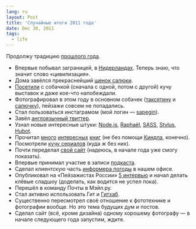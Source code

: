 ```yaml
---
lang: ru
layout: Post
title: 'Случайные итоги 2011 года'
date: Dec 30, 2011
tags:
  - life
---
```


Продолжу традицию [прошлого года](/blog/4922 "Важные и неважные факты 2010 года").

- Впервые побывал заграницей, в [Нидерландах](http://morning.photos/travel/netherlands "Нидерланды, август-сентябрь 2011"). Теперь знаю, что значит слово «цивилизация».
- Дома завёлся прекраснейший [щенок салюки](http://morning.photos/albums/saluki "Салюки Цири").
- [Посетили](http://foto.mail.ru/mail/artem-sapegin/) с собачкой (сначала с одной, потом с другой) кучу выставок и даже кое-что напобеждали.
- Фотографировал в этом году в основном собачек ([таксятину](http://morning.photos/albums/dachshund) и [салючку](http://morning.photos/albums/saluki)), пейзажи совсем не попадались.
- Стал пользоваться инстаграмом (мой логин — [sapegin](https://www.instagram.com/sapegin/)).
- Завёл [англоязычный твиттер](https://twitter.com/iamsapegin).
- Узнал новые интересные штуки: [Node.js](http://nodejs.org/), [Raphaël](http://raphaeljs.com/), [SASS](http://sass-lang.com/), [Stylus](http://learnboost.github.com/stylus/), [Hubot](http://hubot.github.com/).
- Прочитал [много](http://bibla.ru/sapegin/read/) [интересных](/blog/tags/books) [книг](http://birdwatcher.ru/reading/) (не без помощи [Киндла](http://morning.photos/albums/dachshund/photos/1142/), конечно).
- Посмотрели [кучу сериалов](http://myshows.ru/sapegin) (куда ж без них).
- Почти переделал [свой сайт](http://sapegin.ru/) (надеюсь, в начале года уже смогу показать).
- Впервые принимал участие в записи [подкаста](/blog/5065).
- Сделал клиентскую часть [информера погоды](https://habrahabr.ru/company/mailru/blog/135189/) в нашем офисе.
- Опубликовал на «Пейзажистах России» [5 интервью](http://landscapists.info/interviews) и начал делать клёвые сладшоу (доделать, как водится не успел пока).
- Перешёл в команду Почты в Мэйл.ру.
- Стал активно использовать Гит и [Гитхаб](https://github.com/sapegin).
- Существенно пересмотрел своё отношение к фототехнике и фотографии вообще. Но это тема будущих дум и постов.
- Сделал сайт (всё, кроме дизайна) одному хорошему фотографу — в начале следующего года запустим, ждите.
